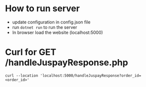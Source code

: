 # How to run server
- update configuration in config.json file
- run ```dotnet run``` to run the server
- In browser load the website (localhost:5000)

# Curl for GET /handleJuspayResponse.php
```
curl --location 'localhost:5000/handleJuspayResponse?order_id=<order_id>'
```